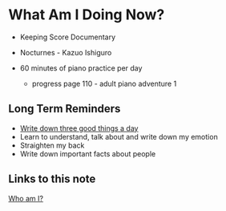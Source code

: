 # What Am I Doing Now?

- Keeping Score Documentary

- Nocturnes - Kazuo Ishiguro

- 60 minutes of piano practice per day

  - progress page 110 - adult piano adventure 1

## Long Term Reminders

- [Write down three good things a day](https://ggia.berkeley.edu/practice/three-good-things)
- Learn to understand, talk about and write down my emotion
- Straighten my back
- Write down important facts about people

## Links to this note

[Who am I?](index.md)
